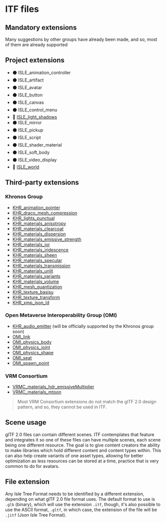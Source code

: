 # ITF files

## Mandatory extensions

Many suggestions by other groups have already been made, and so, most of them are already supported 

## Project extensions

* ⚫ ISLE_animation_controller
* ⚫ ISLE_artifact
* ⚫ ISLE_avatar
* ⚫ ISLE_button
* ⚫ ISLE_canvas
* ⚫ ISLE_control_menu
* 🔴 [ISLE_light_shadows](./Extensions/ISLE_light_shadows/)
* ⚫ ISLE_mirror
* ⚫ ISLE_pickup
* ⚫ ISLE_script
* ⚫ ISLE_shader_material
* ⚫ ISLE_soft_body
* ⚫ ISLE_video_display
* 🔴 [ISLE_world](./Extensions/ISLE_world/)

## Third-party extensions

### Khronos Group

* [KHR_animation_pointer](https://github.com/KhronosGroup/glTF/tree/main/extensions/2.0/Khronos/KHR_animation_pointer)
* [KHR_draco_mesh_compression](https://github.com/KhronosGroup/glTF/tree/main/extensions/2.0/Khronos/KHR_draco_mesh_compression)
* [KHR_lights_punctual](https://github.com/KhronosGroup/glTF/tree/main/extensions/2.0/Khronos/KHR_lights_punctual)
* [KHR_materials_anisotropy](https://github.com/KhronosGroup/glTF/tree/main/extensions/2.0/Khronos/KHR_materials_anisotropy)
* [KHR_materials_clearcoat](https://github.com/KhronosGroup/glTF/tree/main/extensions/2.0/Khronos/KHR_materials_clearcoat)
* [KHR_materials_dispersion](https://github.com/KhronosGroup/glTF/tree/main/extensions/2.0/Khronos/KHR_materials_dispersion)
* [KHR_materials_emissive_strength](https://github.com/KhronosGroup/glTF/tree/main/extensions/2.0/Khronos/KHR_materials_emissive_strength)
* [KHR_materials_ior](https://github.com/KhronosGroup/glTF/tree/main/extensions/2.0/Khronos/KHR_materials_ior)
* [KHR_materials_iridescence](https://github.com/KhronosGroup/glTF/tree/main/extensions/2.0/Khronos/KHR_materials_iridescence)
* [KHR_materials_sheen](https://github.com/KhronosGroup/glTF/tree/main/extensions/2.0/Khronos/KHR_materials_sheen)
* [KHR_materials_specular](https://github.com/KhronosGroup/glTF/tree/main/extensions/2.0/Khronos/KHR_materials_specular)
* [KHR_materials_transmission](https://github.com/KhronosGroup/glTF/tree/main/extensions/2.0/Khronos/KHR_materials_transmission)
* [KHR_materials_unlit](https://github.com/KhronosGroup/glTF/tree/main/extensions/2.0/Khronos/KHR_materials_unlit)
* [KHR_materials_variants](https://github.com/KhronosGroup/glTF/tree/main/extensions/2.0/Khronos/KHR_materials_variants)
* [KHR_materials_volume](https://github.com/KhronosGroup/glTF/tree/main/extensions/2.0/Khronos/KHR_materials_volume)
* [KHR_mesh_quantization](https://github.com/KhronosGroup/glTF/tree/main/extensions/2.0/Khronos/KHR_mesh_quantization)
* [KHR_texture_basisu](https://github.com/KhronosGroup/glTF/tree/main/extensions/2.0/Khronos/KHR_texture_basisu)
* [KHR_texture_transform](https://github.com/KhronosGroup/glTF/tree/main/extensions/2.0/Khronos/KHR_texture_transform)
* [KHR_xmp_json_ld](https://github.com/KhronosGroup/glTF/tree/main/extensions/2.0/Khronos/KHR_xmp_json_ld)

### Open Metaverse Interoperability Group (OMI)

* [KHR_audio_emitter](https://github.com/omigroup/gltf-extensions/tree/main/extensions/2.0/KHR_audio_emitter) (will be officially supported by the Khronos group soon)
* [OMI_link](https://github.com/omigroup/gltf-extensions/tree/main/extensions/2.0/OMI_link)
* [OMI_physics_body](https://github.com/omigroup/gltf-extensions/tree/main/extensions/2.0/OMI_physics_body)
* [OMI_physics_joint](https://github.com/omigroup/gltf-extensions/tree/main/extensions/2.0/OMI_physics_joint)
* [OMI_physics_shape](https://github.com/omigroup/gltf-extensions/tree/main/extensions/2.0/OMI_physics_shape)
* [OMI_seat](https://github.com/omigroup/gltf-extensions/tree/main/extensions/2.0/OMI_seat)
* [OMI_spawn_point](https://github.com/omigroup/gltf-extensions/tree/main/extensions/2.0/OMI_spawn_point)

### VRM Consortium

* [VRMC_materials_hdr_emissiveMultiplier](https://github.com/vrm-c/vrm-specification/tree/master/specification/VRMC_materials_hdr_emissiveMultiplier-1.0)
* [VRMC_materials_mtoon](https://github.com/vrm-c/vrm-specification/tree/master/specification/VRMC_materials_mtoon-1.0)

> Most VRM Consortium extensions do not match the glTF 2.0 design pattern, and so, they cannot be used in ITF.

## Scene usage

glTF 2.0 files can contain different scenes. ITF contemplates that feature and integrates it so one of these files can have multiple scenes, each scene being one different resource. The goal is to give content creators the ability to make libraries which hold different content and content types within. This can also help create variants of one asset types, allowing for better optimization as less resources can be stored at a time, practice that is very common to do for avatars.

## File extension

Any Isle Tree Format needs to be identified by a different extension, depending on what glTF 2.0 file format uses. The default format to use is `.glb` (binary), which will use the extension `.itf`, though, it's also possible to use the ASCII format, `.gltf`, in which case, the extension of the file will be `.jitf` (Json Isle Tree Format).
